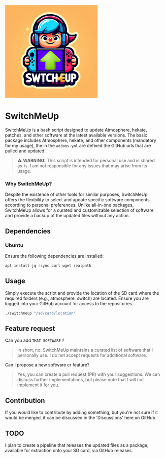 <!-- Logo -->
<img src="logo.jpeg" height="300px" />
<br>

# SwitchMeUp

SwitchMeUp is a bash script designed to update Atmosphere, hekate, patches, and other software at the latest available versions. The basic package includes Atmosphere, hekate, and other components (mandatory for my usage), the in the `addons.yml` are defined the GitHub urls that are pulled and updated.

> ⚠️ **WARNING:** This script is intended for personal use and is shared as-is. I am not responsible for any issues that may arise from its usage.

### Why SwitchMeUp?

Despite the existence of other tools for similar purposes, SwitchMeUp offers the flexibility to select and update specific software components according to personal preferences. Unlike all-in-one packages, SwitchMeUp allows for a curated and customizable selection of software and provide a backup of the updated files without any action.

## Dependencies

### Ubuntu

Ensure the following dependencies are installed:

```bash
apt install jq rsync curl wget realpath

```

## Usage
Simply execute the script and provide the location of the SD card where the required folders (e.g., atmosphere, switch) are located. Ensure you are logged into your GitHub account for access to the repositories.
```bash
./switchmeup "/sd/card/location"
```

## Feature request
Can you add `THAT SOFTWARE` ?
> In short, no. SwitchMeUp maintains a curated list of software that I personally use. I do not accept requests for additional software.

Can I propose a new software or feature?
> Yes, you can create a pull request (PR) with your suggestions. We can discuss further implementations, but please note that I will not implement it for you.

## Contribution
If you would like to contribute by adding something, but you're not sure if it would be merged, it can be discussed in the 'Discussions' here on GitHub.

## TODO
I plan to create a pipeline that releases the updated files as a package, available for extraction onto your SD card, via GitHub releases.